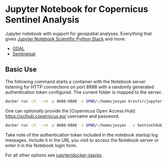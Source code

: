 # Jupyter Notebook for Copernicus Sentinel Analysis

Jupyter notebook with support for geospatial analyses. Everything that gives [Jupyter Notebook Scientific Python Stack](https://github.com/jupyter/docker-stacks/tree/master/scipy-notebook) and more:

* [GDAL](http://www.gdal.org/)
* [Sentinelsat](https://github.com/sentinelsat/sentinelsat)

## Basic Use

The following command starts a container with the Notebook server listening for HTTP connections on port 8888 with a randomly generated authentication token configured. The current folder is mapped to the server.

```bash
docker run -it --rm -p 8888:8888 -v $PWD/:/home/jovyan krostir/jupyter-geo-sentinel
```

One can optionally provide the [Copernicus Open Access Hub] <https://scihub.copernicus.eu/> username and password.

```bash
docker run -it --rm -p 8888:8888 -v $PWD/:/home/jovyan  -e SentinelHub_UN='[SentinelHub user name]' -e SentinelHub_PASS='[SentinelHub password]' krostir/jupyter-geo-sentinel
```

Take note of the authentication token included in the notebook startup log messages. Include it in the URL you visit to access the Notebook server or enter it in the Notebook login form.

For all other options see [jupyter/docker-stacks](https://github.com/jupyter/docker-stacks).